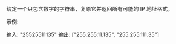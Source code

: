 给定一个只包含数字的字符串，复原它并返回所有可能的 IP 地址格式。

示例:

输入: &quot;25525511135&quot;
输出: [&quot;255.255.11.135&quot;, &quot;255.255.111.35&quot;]
